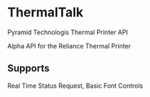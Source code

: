 # ThermalTalk
Pyramid Technologis Thermal Printer API

Alpha API for the Reliance Thermal Printer

## Supports
Real Time Status Request, Basic Font Controls